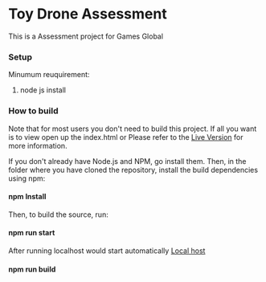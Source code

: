 # Toy Drone Assessment

This is a Assessment project for Games Global

### Setup

Minumum reuquirement:

1. node js install

### How to build

Note that for most users you don't need to build this project.
If all you want is to view open up the index.html or
Please refer to the [Live Version](https://clintin-toydrone-assessment.netlify.app/) for more information.

If you don't already have Node.js and NPM, go install them. Then, in the folder where you have cloned
the repository, install the build dependencies using npm:

#### npm Install

Then, to build the source, run:

#### npm run start

After running localhost would start automatically
[Local host](http://localhost:51375)

#### npm run build
